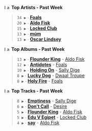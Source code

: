 <!--START_LASTFM_ARTISTS:{"period": "7day", "rows": 5}-->
<a href="https://last.fm" target="_blank"><img src="https://user-images.githubusercontent.com/17434202/215290617-e793598d-d7c9-428f-9975-156db1ba89cc.svg" alt="Last.fm Logo" width="18" height="13"/></a> **Top Artists - Past Week**

> `34 ▶️` ∙ **[Foals](https://www.last.fm/music/Foals)**<br/>
> `20 ▶️` ∙ **[Aldo Fisk](https://www.last.fm/music/Aldo+Fisk)**<br/>
> `15 ▶️` ∙ **[Locked Club](https://www.last.fm/music/Locked+Club)**<br/>
> `13 ▶️` ∙ **[múm](https://www.last.fm/music/m%C3%BAm)**<br/>
> `13 ▶️` ∙ **[Oscar Lindsey](https://www.last.fm/music/Oscar+Lindsey)**<br/>
<!--END_LASTFM_ARTISTS-->

<!--START_LASTFM_ALBUMS:{"period": "7day", "rows": 5}-->
<a href="https://last.fm" target="_blank"><img src="https://user-images.githubusercontent.com/17434202/215290617-e793598d-d7c9-428f-9975-156db1ba89cc.svg" alt="Last.fm Logo" width="18" height="13"/></a> **Top Albums - Past Week**

> `13 ▶️` ∙ **[Flounder King](https://www.last.fm/music/Aldo+Fisk/Flounder+King)** - [Aldo Fisk](https://www.last.fm/music/Aldo+Fisk)<br/>
> `12 ▶️` ∙ **[Antidotes](https://www.last.fm/music/Foals/Antidotes)** - [Foals](https://www.last.fm/music/Foals)<br/>
> `10 ▶️` ∙ **[Holding On](https://www.last.fm/music/Sally+Dige/Holding+On)** - [Sally Dige](https://www.last.fm/music/Sally+Dige)<br/>
> `8 ▶️` ∙ **[Lucky Dog](https://www.last.fm/music/Dwaal+Troupe/Lucky+Dog)** - [Dwaal Troupe](https://www.last.fm/music/Dwaal+Troupe)<br/>
> `8 ▶️` ∙ **[Holy Fire](https://www.last.fm/music/Foals/Holy+Fire)** - [Foals](https://www.last.fm/music/Foals)<br/>
<!--END_LASTFM_ALBUMS-->

<!--START_LASTFM_TRACKS:{"period": "7day", "rows": 5}-->
<a href="https://last.fm" target="_blank"><img src="https://user-images.githubusercontent.com/17434202/215290617-e793598d-d7c9-428f-9975-156db1ba89cc.svg" alt="Last.fm Logo" width="18" height="13"/></a> **Top Tracks - Past Week**

> `8 ▶️` ∙ **[Emptiness](https://www.last.fm/music/Sally+Dige/_/Emptiness)** - [Sally Dige](https://www.last.fm/music/Sally+Dige)<br/>
> `6 ▶️` ∙ **[Don't Call](https://www.last.fm/music/Desire/_/Don%27t+Call)** - [Desire](https://www.last.fm/music/Desire)<br/>
> `5 ▶️` ∙ **[Flounder King](https://www.last.fm/music/Aldo+Fisk/_/Flounder+King)** - [Aldo Fisk](https://www.last.fm/music/Aldo+Fisk)<br/>
> `5 ▶️` ∙ **[Edu V Egipet](https://www.last.fm/music/Locked+Club/_/Edu+V+Egipet)** - [Locked Club](https://www.last.fm/music/Locked+Club)<br/>
> `4 ▶️` ∙ **[say](https://www.last.fm/music/Aldo+Fisk/_/say)** - [Aldo Fisk](https://www.last.fm/music/Aldo+Fisk)<br/>
<!--END_LASTFM_TRACKS-->